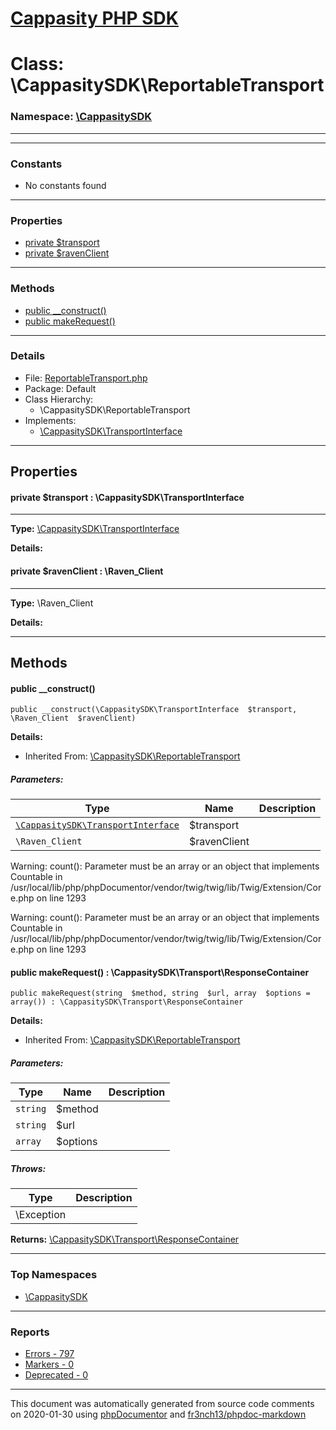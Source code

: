 # [Cappasity PHP SDK](../home.md)

# Class: \CappasitySDK\ReportableTransport
### Namespace: [\CappasitySDK](../namespaces/CappasitySDK.md)
---
---
### Constants
* No constants found
---
### Properties
* [private $transport](../classes/CappasitySDK.ReportableTransport.md#property_transport)
* [private $ravenClient](../classes/CappasitySDK.ReportableTransport.md#property_ravenClient)
---
### Methods
* [public __construct()](../classes/CappasitySDK.ReportableTransport.md#method___construct)
* [public makeRequest()](../classes/CappasitySDK.ReportableTransport.md#method_makeRequest)
---
### Details
* File: [ReportableTransport.php](../files/ReportableTransport.md)
* Package: Default
* Class Hierarchy:
  * \CappasitySDK\ReportableTransport
* Implements:
  * [\CappasitySDK\TransportInterface](../classes/CappasitySDK.TransportInterface.md)
---
## Properties
<a name="property_transport"></a>
#### private $transport : \CappasitySDK\TransportInterface
---
**Type:** <a href="../classes/CappasitySDK.TransportInterface.html">\CappasitySDK\TransportInterface</a>

**Details:**


<a name="property_ravenClient"></a>
#### private $ravenClient : \Raven_Client
---
**Type:** \Raven_Client

**Details:**



---
## Methods
<a name="method___construct" class="anchor"></a>
#### public __construct() 

```
public __construct(\CappasitySDK\TransportInterface  $transport, \Raven_Client  $ravenClient) 
```

**Details:**
* Inherited From: [\CappasitySDK\ReportableTransport](../classes/CappasitySDK.ReportableTransport.md)
##### Parameters:
| Type | Name | Description |
| ---- | ---- | ----------- |
| <code><a href="../classes/CappasitySDK.TransportInterface.html">\CappasitySDK\TransportInterface</a></code> | $transport  |  |
| <code>\Raven_Client</code> | $ravenClient  |  |

Warning: count(): Parameter must be an array or an object that implements Countable in /usr/local/lib/php/phpDocumentor/vendor/twig/twig/lib/Twig/Extension/Core.php on line 1293

Warning: count(): Parameter must be an array or an object that implements Countable in /usr/local/lib/php/phpDocumentor/vendor/twig/twig/lib/Twig/Extension/Core.php on line 1293




<a name="method_makeRequest" class="anchor"></a>
#### public makeRequest() : \CappasitySDK\Transport\ResponseContainer

```
public makeRequest(string  $method, string  $url, array  $options = array()) : \CappasitySDK\Transport\ResponseContainer
```

**Details:**
* Inherited From: [\CappasitySDK\ReportableTransport](../classes/CappasitySDK.ReportableTransport.md)
##### Parameters:
| Type | Name | Description |
| ---- | ---- | ----------- |
| <code>string</code> | $method  |  |
| <code>string</code> | $url  |  |
| <code>array</code> | $options  |  |
##### Throws:
| Type | Description |
| ---- | ----------- |
| \Exception |  |

**Returns:** <a href="../classes/CappasitySDK.Transport.ResponseContainer.html">\CappasitySDK\Transport\ResponseContainer</a>



---

### Top Namespaces

* [\CappasitySDK](../namespaces/CappasitySDK.html.md)

---

### Reports
* [Errors - 797](../reports/errors.md)
* [Markers - 0](../reports/markers.md)
* [Deprecated - 0](../reports/deprecated.md)

---

This document was automatically generated from source code comments on 2020-01-30 using [phpDocumentor](http://www.phpdoc.org/) and [fr3nch13/phpdoc-markdown](https://github.com/fr3nch13/phpdoc-markdown)
